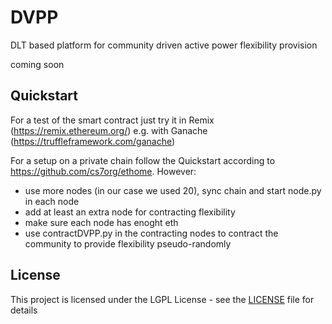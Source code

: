 # DVPP
DLT based platform for community driven active power flexibility provision

coming soon

## Quickstart
For a test of the smart contract just try it in Remix (https://remix.ethereum.org/) e.g. with Ganache (https://truffleframework.com/ganache)

For a setup on a private chain follow the Quickstart according to https://github.com/cs7org/ethome.
However:
* use more nodes (in our case we used 20), sync chain and start node.py in each node 
* add at least an extra node for contracting flexibility
* make sure each node has enoght eth
* use contractDVPP.py in the contracting nodes to contract the community to provide flexibility pseudo-randomly

## License
This project is licensed under the LGPL License - see the [LICENSE](LICENSE) file for details

